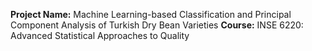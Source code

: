 **Project Name:** Machine Learning-based Classification and Principal Component Analysis of Turkish Dry Bean Varieties
**Course:** INSE 6220: Advanced Statistical Approaches to Quality
